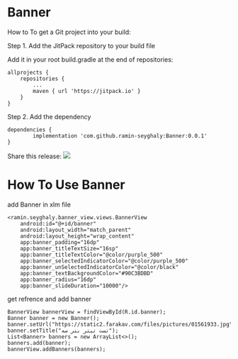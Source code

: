 # Banner
How to
To get a Git project into your build:

Step 1. Add the JitPack repository to your build file

Add it in your root build.gradle at the end of repositories:

	allprojects {
		repositories {
			...
			maven { url 'https://jitpack.io' }
		}
	}
Step 2. Add the dependency

	dependencies {
	        implementation 'com.github.ramin-seyghaly:Banner:0.0.1'
	}
Share this release:
[![](https://jitpack.io/v/ramin-seyghaly/Banner.svg)](https://jitpack.io/#ramin-seyghaly/Banner)

# How To Use Banner    
add Banner in xlm file

    <ramin.seyghaly.banner_view.views.BannerView
        android:id="@+id/banner"
        android:layout_width="match_parent"
        android:layout_height="wrap_content"
        app:banner_padding="16dp"
        app:banner_titleTextSize="16sp"
        app:banner_titleTextColor="@color/purple_500"
        app:banner_selectedIndicatorColor="@color/purple_500"
        app:banner_unSelectedIndicatorColor="@color/black"
        app:banner_textBackgroundColor="#90C3BDBD"
        app:banner_radius="16dp"
        app:banner_slideDuration="10000"/>
	
get refrence and add banner

    BannerView bannerView = findViewById(R.id.banner);
    Banner banner = new Banner();
    banner.setUrl("https://static2.farakav.com/files/pictures/01561933.jpg");
    banner.setTitle("تست تیتر بنر سه");
    List<Banner> banners = new ArrayList<>();
    banners.add(banner);
    bannerView.addBanners(banners);
